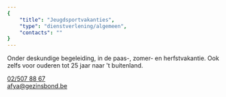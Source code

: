 ```yaml
---
{
	"title": "Jeugdsportvakanties",
	"type": "dienstverlening/algemeen",
	"contacts": ""
}
---
```


Onder deskundige begeleiding, in de paas-, zomer- en herfstvakantie.
Ook zelfs voor ouderen tot 25 jaar naar 't buitenland.

[02/507 88 67](tel:+3225078867)  
[afya@gezinsbond.be](mailto:afya@gezinsbond.be)
